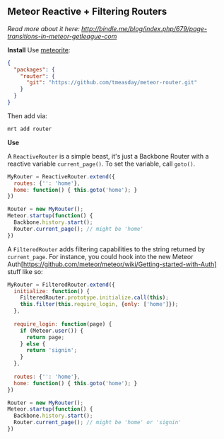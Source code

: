 Meteor Reactive + Filtering Routers
-----------------------------------

_Read more about it here: http://bindle.me/blog/index.php/679/page-transitions-in-meteor-getleague-com_

**Install**
Use [meteorite](http://possibilities.github.com/meteorite/):

```json
{
  "packages": {
    "router": {
      "git": "https://github.com/tmeasday/meteor-router.git"
    }
  }
}
```

Then add via:

```bash
mrt add router
```

**Use**

A `ReactiveRouter` is a simple beast, it's just a Backbone Router with a reactive variable `current_page()`. To set the variable, call `goto()`.

```js
MyRouter = ReactiveRouter.extend({
  routes: {'': 'home'},
  home: function() { this.goto('home'); }
})

Router = new MyRouter();
Meteor.startup(function() {
  Backbone.history.start();
  Router.current_page(); // might be 'home'
})
```

A `FilteredRouter` adds filtering capabilities to the string returned by `current_page`. For instance, you could hook into the new Meteor Auth[https://github.com/meteor/meteor/wiki/Getting-started-with-Auth] stuff like so:

```js
MyRouter = FilteredRouter.extend({
  initialize: function() {
    FilteredRouter.prototype.initialize.call(this);
    this.filter(this.require_login, {only: ['home']});
  },
  
  require_login: function(page) {
    if (Meteor.user()) {
      return page;
    } else {
      return 'signin';
    }
  },
  
  routes: {'': 'home'},
  home: function() { this.goto('home'); }
})

Router = new MyRouter();
Meteor.startup(function() {
  Backbone.history.start();
  Router.current_page(); // might be 'home' or 'signin'
})
```

